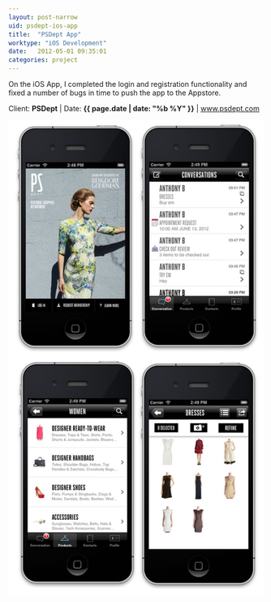 ```yaml
---
layout: post-narrow
uid: psdept-ios-app
title:  "PSDept App"
worktype: "iOS Development"
date:   2012-05-01 09:35:01
categories: project
---
```


<p>
On the iOS App, I completed the login and registration functionality and fixed a number of bugs in time to push the app to the Appstore.
</p>

<p class="meta">Client: <strong>PSDept</strong> | Date: <strong>{{ page.date | date: "%b %Y" }}</strong> | <a href="http://www.psdept.com">www.psdept.com</a></p>

<div class="showcase">
	<img src="/img/psdept-ios-app/psdept-ios-app-1.jpg" alt="psdept-ios-app-1">
</div>